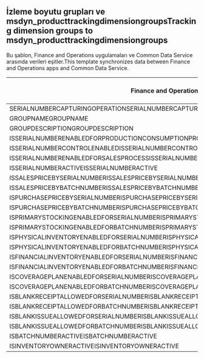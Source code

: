 ## <a name="tracking-dimension-groups-to-msdyn_producttrackingdimensiongroups"></a><span data-ttu-id="583fa-101">İzleme boyutu grupları ve msdyn_producttrackingdimensiongroups</span><span class="sxs-lookup"><span data-stu-id="583fa-101">Tracking dimension groups to msdyn_producttrackingdimensiongroups</span></span>

<span data-ttu-id="583fa-102">Bu şablon, Finance and Operations uygulamaları ve Common Data Service arasında verileri eşitler.</span><span class="sxs-lookup"><span data-stu-id="583fa-102">This template synchronizes data between Finance and Operations apps and Common Data Service.</span></span>

<span data-ttu-id="583fa-103">Finance and Operations alanı</span><span class="sxs-lookup"><span data-stu-id="583fa-103">Finance and Operations field</span></span> | <span data-ttu-id="583fa-104">Eşleme türü</span><span class="sxs-lookup"><span data-stu-id="583fa-104">Map type</span></span> | <span data-ttu-id="583fa-105">Diğer Dynamics 365 alanı</span><span class="sxs-lookup"><span data-stu-id="583fa-105">Other Dynamics 365 field</span></span> | <span data-ttu-id="583fa-106">Varsayılan değer</span><span class="sxs-lookup"><span data-stu-id="583fa-106">Default value</span></span>
---|---|---|---
<span data-ttu-id="583fa-107">SERIALNUMBERCAPTURINGOPERATION</span><span class="sxs-lookup"><span data-stu-id="583fa-107">SERIALNUMBERCAPTURINGOPERATION</span></span> | >< | <span data-ttu-id="583fa-108">msdyn_serialnumbercapturingoperation</span><span class="sxs-lookup"><span data-stu-id="583fa-108">msdyn_serialnumbercapturingoperation</span></span> | 
<span data-ttu-id="583fa-109">GROUPNAME</span><span class="sxs-lookup"><span data-stu-id="583fa-109">GROUPNAME</span></span> | = | <span data-ttu-id="583fa-110">msdyn_groupname</span><span class="sxs-lookup"><span data-stu-id="583fa-110">msdyn_groupname</span></span> | 
<span data-ttu-id="583fa-111">GROUPDESCRIPTION</span><span class="sxs-lookup"><span data-stu-id="583fa-111">GROUPDESCRIPTION</span></span> | = | <span data-ttu-id="583fa-112">msdyn_groupdescription</span><span class="sxs-lookup"><span data-stu-id="583fa-112">msdyn_groupdescription</span></span> | 
<span data-ttu-id="583fa-113">ISSERIALNUMBERENABLEDFORPRODUCTIONCONSUMPTIONPROCESS</span><span class="sxs-lookup"><span data-stu-id="583fa-113">ISSERIALNUMBERENABLEDFORPRODUCTIONCONSUMPTIONPROCESS</span></span> | >< | <span data-ttu-id="583fa-114">msdyn_issnenabledforpcprocess</span><span class="sxs-lookup"><span data-stu-id="583fa-114">msdyn_issnenabledforpcprocess</span></span> | 
<span data-ttu-id="583fa-115">ISSERIALNUMBERCONTROLENABLED</span><span class="sxs-lookup"><span data-stu-id="583fa-115">ISSERIALNUMBERCONTROLENABLED</span></span> | >< | <span data-ttu-id="583fa-116">msdyn_isserialnumbercontrolenabled</span><span class="sxs-lookup"><span data-stu-id="583fa-116">msdyn_isserialnumbercontrolenabled</span></span> | 
<span data-ttu-id="583fa-117">ISSERIALNUMBERENABLEDFORSALESPROCESS</span><span class="sxs-lookup"><span data-stu-id="583fa-117">ISSERIALNUMBERENABLEDFORSALESPROCESS</span></span> | >< | <span data-ttu-id="583fa-118">msdyn_isserialnumberenabledforsalesprocess</span><span class="sxs-lookup"><span data-stu-id="583fa-118">msdyn_isserialnumberenabledforsalesprocess</span></span> | 
<span data-ttu-id="583fa-119">ISSERIALNUMBERACTIVE</span><span class="sxs-lookup"><span data-stu-id="583fa-119">ISSERIALNUMBERACTIVE</span></span> | >< | <span data-ttu-id="583fa-120">msdyn_isserialnumberactive</span><span class="sxs-lookup"><span data-stu-id="583fa-120">msdyn_isserialnumberactive</span></span> | 
<span data-ttu-id="583fa-121">ISSALESPRICEBYSERIALNUMBER</span><span class="sxs-lookup"><span data-stu-id="583fa-121">ISSALESPRICEBYSERIALNUMBER</span></span> | >< | <span data-ttu-id="583fa-122">msdyn_issalespricebyserialnumber</span><span class="sxs-lookup"><span data-stu-id="583fa-122">msdyn_issalespricebyserialnumber</span></span> | 
<span data-ttu-id="583fa-123">ISSALESPRICEBYBATCHNUMBER</span><span class="sxs-lookup"><span data-stu-id="583fa-123">ISSALESPRICEBYBATCHNUMBER</span></span> | >< | <span data-ttu-id="583fa-124">msdyn_issalespricebybatchnumber</span><span class="sxs-lookup"><span data-stu-id="583fa-124">msdyn_issalespricebybatchnumber</span></span> | 
<span data-ttu-id="583fa-125">ISPURCHASEPRICEBYSERIALNUMBER</span><span class="sxs-lookup"><span data-stu-id="583fa-125">ISPURCHASEPRICEBYSERIALNUMBER</span></span> | >< | <span data-ttu-id="583fa-126">msdyn_ispurchasepricebyserialnumber</span><span class="sxs-lookup"><span data-stu-id="583fa-126">msdyn_ispurchasepricebyserialnumber</span></span> | 
<span data-ttu-id="583fa-127">ISPURCHASEPRICEBYBATCHNUMBER</span><span class="sxs-lookup"><span data-stu-id="583fa-127">ISPURCHASEPRICEBYBATCHNUMBER</span></span> | >< | <span data-ttu-id="583fa-128">msdyn_ispurchasepricebybatchnumber</span><span class="sxs-lookup"><span data-stu-id="583fa-128">msdyn_ispurchasepricebybatchnumber</span></span> | 
<span data-ttu-id="583fa-129">ISPRIMARYSTOCKINGENABLEDFORSERIALNUMBER</span><span class="sxs-lookup"><span data-stu-id="583fa-129">ISPRIMARYSTOCKINGENABLEDFORSERIALNUMBER</span></span> | >< | <span data-ttu-id="583fa-130">msdyn_isprimarystockingenabledforsn</span><span class="sxs-lookup"><span data-stu-id="583fa-130">msdyn_isprimarystockingenabledforsn</span></span> | 
<span data-ttu-id="583fa-131">ISPRIMARYSTOCKINGENABLEDFORBATCHNUMBER</span><span class="sxs-lookup"><span data-stu-id="583fa-131">ISPRIMARYSTOCKINGENABLEDFORBATCHNUMBER</span></span> | >< | <span data-ttu-id="583fa-132">msdyn_isprimarystockingenabledforbn</span><span class="sxs-lookup"><span data-stu-id="583fa-132">msdyn_isprimarystockingenabledforbn</span></span> | 
<span data-ttu-id="583fa-133">ISPHYSICALINVENTORYENABLEDFORSERIALNUMBER</span><span class="sxs-lookup"><span data-stu-id="583fa-133">ISPHYSICALINVENTORYENABLEDFORSERIALNUMBER</span></span> | >< | <span data-ttu-id="583fa-134">msdyn_isphysicalinventoryenabledforsn</span><span class="sxs-lookup"><span data-stu-id="583fa-134">msdyn_isphysicalinventoryenabledforsn</span></span> | 
<span data-ttu-id="583fa-135">ISPHYSICALINVENTORYENABLEDFORBATCHNUMBER</span><span class="sxs-lookup"><span data-stu-id="583fa-135">ISPHYSICALINVENTORYENABLEDFORBATCHNUMBER</span></span> | >< | <span data-ttu-id="583fa-136">msdyn_isphysicalinventoryenabledforbn</span><span class="sxs-lookup"><span data-stu-id="583fa-136">msdyn_isphysicalinventoryenabledforbn</span></span> | 
<span data-ttu-id="583fa-137">ISFINANCIALINVENTORYENABLEDFORSERIALNUMBER</span><span class="sxs-lookup"><span data-stu-id="583fa-137">ISFINANCIALINVENTORYENABLEDFORSERIALNUMBER</span></span> | >< | <span data-ttu-id="583fa-138">msdyn_isfinancialinventoryenabledforsn</span><span class="sxs-lookup"><span data-stu-id="583fa-138">msdyn_isfinancialinventoryenabledforsn</span></span> | 
<span data-ttu-id="583fa-139">ISFINANCIALINVENTORYENABLEDFORBATCHNUMBER</span><span class="sxs-lookup"><span data-stu-id="583fa-139">ISFINANCIALINVENTORYENABLEDFORBATCHNUMBER</span></span> | >< | <span data-ttu-id="583fa-140">msdyn_isfinancialinventoryenabledforbn</span><span class="sxs-lookup"><span data-stu-id="583fa-140">msdyn_isfinancialinventoryenabledforbn</span></span> | 
<span data-ttu-id="583fa-141">ISCOVERAGEPLANENABLEDFORSERIALNUMBER</span><span class="sxs-lookup"><span data-stu-id="583fa-141">ISCOVERAGEPLANENABLEDFORSERIALNUMBER</span></span> | >< | <span data-ttu-id="583fa-142">msdyn_iscoverageplanenabledforserialnumber</span><span class="sxs-lookup"><span data-stu-id="583fa-142">msdyn_iscoverageplanenabledforserialnumber</span></span> | 
<span data-ttu-id="583fa-143">ISCOVERAGEPLANENABLEDFORBATCHNUMBER</span><span class="sxs-lookup"><span data-stu-id="583fa-143">ISCOVERAGEPLANENABLEDFORBATCHNUMBER</span></span> | >< | <span data-ttu-id="583fa-144">msdyn_iscoverageplanenabledforbatchnumber</span><span class="sxs-lookup"><span data-stu-id="583fa-144">msdyn_iscoverageplanenabledforbatchnumber</span></span> | 
<span data-ttu-id="583fa-145">ISBLANKRECEIPTALLOWEDFORSERIALNUMBER</span><span class="sxs-lookup"><span data-stu-id="583fa-145">ISBLANKRECEIPTALLOWEDFORSERIALNUMBER</span></span> | >< | <span data-ttu-id="583fa-146">msdyn_isblankreceiptallowedforserialnumber</span><span class="sxs-lookup"><span data-stu-id="583fa-146">msdyn_isblankreceiptallowedforserialnumber</span></span> | 
<span data-ttu-id="583fa-147">ISBLANKRECEIPTALLOWEDFORBATCHNUMBER</span><span class="sxs-lookup"><span data-stu-id="583fa-147">ISBLANKRECEIPTALLOWEDFORBATCHNUMBER</span></span> | >< | <span data-ttu-id="583fa-148">msdyn_isblankreceiptallowedforbatchnumber</span><span class="sxs-lookup"><span data-stu-id="583fa-148">msdyn_isblankreceiptallowedforbatchnumber</span></span> | 
<span data-ttu-id="583fa-149">ISBLANKISSUEALLOWEDFORSERIALNUMBER</span><span class="sxs-lookup"><span data-stu-id="583fa-149">ISBLANKISSUEALLOWEDFORSERIALNUMBER</span></span> | >< | <span data-ttu-id="583fa-150">msdyn_isblankissueallowedforserialnumber</span><span class="sxs-lookup"><span data-stu-id="583fa-150">msdyn_isblankissueallowedforserialnumber</span></span> | 
<span data-ttu-id="583fa-151">ISBLANKISSUEALLOWEDFORBATCHNUMBER</span><span class="sxs-lookup"><span data-stu-id="583fa-151">ISBLANKISSUEALLOWEDFORBATCHNUMBER</span></span> | >< | <span data-ttu-id="583fa-152">msdyn_isblankissueallowedforbatchnumber</span><span class="sxs-lookup"><span data-stu-id="583fa-152">msdyn_isblankissueallowedforbatchnumber</span></span> | 
<span data-ttu-id="583fa-153">ISBATCHNUMBERACTIVE</span><span class="sxs-lookup"><span data-stu-id="583fa-153">ISBATCHNUMBERACTIVE</span></span> | >< | <span data-ttu-id="583fa-154">msdyn_isbatchnumberactive</span><span class="sxs-lookup"><span data-stu-id="583fa-154">msdyn_isbatchnumberactive</span></span> | 
<span data-ttu-id="583fa-155">ISINVENTORYOWNERACTIVE</span><span class="sxs-lookup"><span data-stu-id="583fa-155">ISINVENTORYOWNERACTIVE</span></span> | >< | <span data-ttu-id="583fa-156">msdyn_isinventoryowneractive</span><span class="sxs-lookup"><span data-stu-id="583fa-156">msdyn_isinventoryowneractive</span></span> | 
